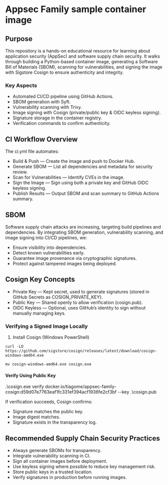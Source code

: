 # Appsec Family sample container image

## Purpose

This repository is a hands-on educational resource for learning about application security (AppSec) and software supply chain security. It walks through building a Python-based container image, generating a Software Bill of Materials (SBOM), scanning for vulnerabilities, and signing the image with Sigstore Cosign to ensure authenticity and integrity.

### Key Aspects

- Automated CI/CD pipeline using GitHub Actions.
- SBOM generation with Syft.
- Vulnerability scanning with Trivy.
- Image signing with Cosign (private/public key & OIDC keyless signing).
- Signature storage in the container registry.
- Verification commands to confirm authenticity.

## CI Workflow Overview

The ci.yml file automates:

- Build & Push — Create the image and push to Docker Hub.
- Generate SBOM — List all dependencies and metadata for security review.
- Scan for Vulnerabilities — Identify CVEs in the image.
- Sign the Image — Sign using both a private key and GitHub OIDC keyless signing.
- Publish Results — Output SBOM and scan summary to GitHub Actions summary.


## SBOM

Software supply chain attacks are increasing, targeting build pipelines and dependencies. By integrating SBOM generation, vulnerability scanning, and image signing into CI/CD pipelines, we:

- Ensure visibility into dependencies.
- Detect known vulnerabilities early.
- Guarantee image provenance via cryptographic signatures.
- Protect against tampered images being deployed.

## Cosign Key Concepts
- Private Key — Kept secret, used to generate signatures (stored in GitHub Secrets as COSIGN_PRIVATE_KEY).
- Public Key — Shared openly to allow verification (cosign.pub).
- OIDC Keyless — Optional, uses GitHub’s identity to sign without manually managing keys.


### Verifying a Signed Image Locally

1. Install Cosign (Windows PowerShell)

`curl -LO https://github.com/sigstore/cosign/releases/latest/download/cosign-windows-amd64.exe`

`mv cosign-windows-amd64.exe cosign.exe`

#### Verify Using Public Key
.\cosign.exe verify docker.io/tiagome/appsec-family-cosign:d59d07e7763eaf1fc331ef394acf1936fe2cf3bf --key .\cosign.pub


If verification succeeds, Cosign confirms:

- Signature matches the public key.
- Image digest matches.
- Signature exists in the transparency log.


## Recommended Supply Chain Security Practices

- Always generate SBOMs for transparency.
- Integrate vulnerability scanning in CI.
- Sign all container images before deployment.
- Use keyless signing where possible to reduce key management risk.
- Store public keys in a trusted location.
- Verify signatures in production before running images.
